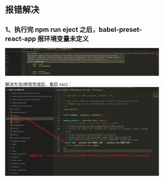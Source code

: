 # 报错解决

## 1、执行完 npm run eject 之后，babel-preset-react-app 报环境变量未定义

![](../assets/error1.jpg)

解决方法(修改完成后，重启 vsc)：
![const env = process.env.BABEL_ENV || process.env.NODE_ENV || 'development';](../assets/solve1.jpg)

